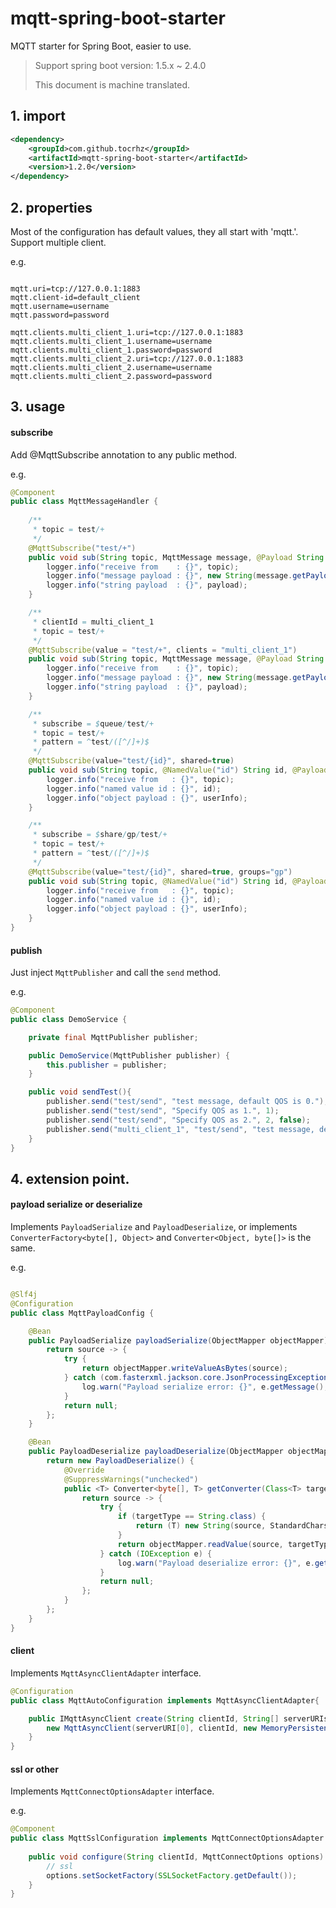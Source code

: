 # mqtt-spring-boot-starter

MQTT starter for Spring Boot, easier to use.

> Support spring boot version: 1.5.x ~ 2.4.0
>
> This document is machine translated.


## 1. import

```xml
<dependency>
    <groupId>com.github.tocrhz</groupId>
    <artifactId>mqtt-spring-boot-starter</artifactId>
    <version>1.2.0</version>
</dependency>
```

## 2. properties

Most of the configuration has default values, they all start with 'mqtt.'.
Support multiple client.

e.g.

```properties

mqtt.uri=tcp://127.0.0.1:1883
mqtt.client-id=default_client
mqtt.username=username
mqtt.password=password

mqtt.clients.multi_client_1.uri=tcp://127.0.0.1:1883
mqtt.clients.multi_client_1.username=username
mqtt.clients.multi_client_1.password=password
mqtt.clients.multi_client_2.uri=tcp://127.0.0.1:1883
mqtt.clients.multi_client_2.username=username
mqtt.clients.multi_client_2.password=password

```

## 3. usage

#### subscribe

Add @MqttSubscribe annotation to any public method.

e.g.

```java
@Component
public class MqttMessageHandler {
    
    /**
     * topic = test/+
     */
    @MqttSubscribe("test/+")
    public void sub(String topic, MqttMessage message, @Payload String payload) {
        logger.info("receive from    : {}", topic);
        logger.info("message payload : {}", new String(message.getPayload(), StandardCharsets.UTF_8));
        logger.info("string payload  : {}", payload);
    }

    /**
     * clientId = multi_client_1
     * topic = test/+
     */
    @MqttSubscribe(value = "test/+", clients = "multi_client_1")
    public void sub(String topic, MqttMessage message, @Payload String payload) {
        logger.info("receive from    : {}", topic);
        logger.info("message payload : {}", new String(message.getPayload(), StandardCharsets.UTF_8));
        logger.info("string payload  : {}", payload);
    }

    /**
     * subscribe = $queue/test/+
     * topic = test/+
     * pattern = ^test/([^/]+)$
     */
    @MqttSubscribe(value="test/{id}", shared=true)
    public void sub(String topic, @NamedValue("id") String id, @Payload UserInfo userInfo) {
        logger.info("receive from   : {}", topic);
        logger.info("named value id : {}", id);
        logger.info("object payload : {}", userInfo);
    }

    /**
     * subscribe = $share/gp/test/+
     * topic = test/+
     * pattern = ^test/([^/]+)$
     */
    @MqttSubscribe(value="test/{id}", shared=true, groups="gp")
    public void sub(String topic, @NamedValue("id") String id, @Payload UserInfo userInfo) {
        logger.info("receive from   : {}", topic);
        logger.info("named value id : {}", id);
        logger.info("object payload : {}", userInfo);
    }
}
```

#### publish

Just inject `MqttPublisher` and call the `send` method.

e.g.

```java
@Component
public class DemoService {

    private final MqttPublisher publisher;

    public DemoService(MqttPublisher publisher) {
        this.publisher = publisher;
    }

    public void sendTest(){
        publisher.send("test/send", "test message, default QOS is 0.");
        publisher.send("test/send", "Specify QOS as 1.", 1);
        publisher.send("test/send", "Specify QOS as 2.", 2, false);
        publisher.send("multi_client_1", "test/send", "test message, default QOS is 0.");
    }
}
```

## 4. extension point.

#### payload serialize or deserialize

Implements `PayloadSerialize` and `PayloadDeserialize`,
or implements `ConverterFactory<byte[], Object>` and `Converter<Object, byte[]>` is the same.

e.g.

```java

@Slf4j
@Configuration
public class MqttPayloadConfig {

    @Bean
    public PayloadSerialize payloadSerialize(ObjectMapper objectMapper) {
        return source -> {
            try {
                return objectMapper.writeValueAsBytes(source);
            } catch (com.fasterxml.jackson.core.JsonProcessingException e) {
                log.warn("Payload serialize error: {}", e.getMessage(), e);
            }
            return null;
        };
    }

    @Bean
    public PayloadDeserialize payloadDeserialize(ObjectMapper objectMapper) {
        return new PayloadDeserialize() {
            @Override
            @SuppressWarnings("unchecked")
            public <T> Converter<byte[], T> getConverter(Class<T> targetType) {
                return source -> {
                    try {
                        if (targetType == String.class) {
                            return (T) new String(source, StandardCharsets.UTF_8);
                        }
                        return objectMapper.readValue(source, targetType);
                    } catch (IOException e) {
                        log.warn("Payload deserialize error: {}", e.getMessage(), e);
                    }
                    return null;
                };
            }
        };
    }
}
```

#### client 

Implements `MqttAsyncClientAdapter` interface.

```java
@Configuration
public class MqttAutoConfiguration implements MqttAsyncClientAdapter{

    public IMqttAsyncClient create(String clientId, String[] serverURIs) throws MqttException {
        new MqttAsyncClient(serverURI[0], clientId, new MemoryPersistence());
    }
}
```


#### ssl or other

Implements `MqttConnectOptionsAdapter` interface.

e.g.

```java
@Component
public class MqttSslConfiguration implements MqttConnectOptionsAdapter { 
    
    public void configure(String clientId, MqttConnectOptions options) {
        // ssl
        options.setSocketFactory(SSLSocketFactory.getDefault());
    }
}
```


